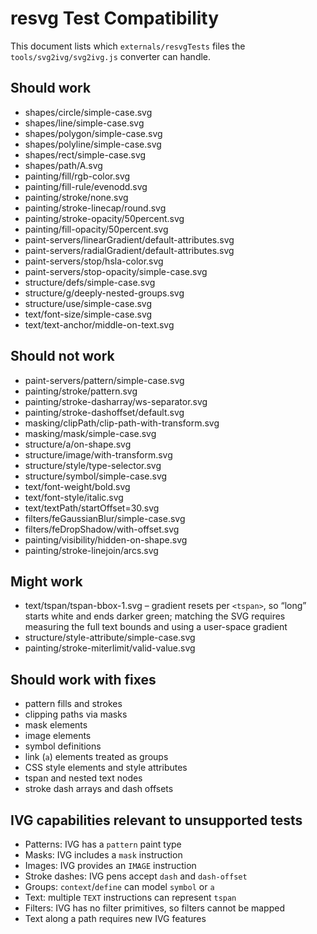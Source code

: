# resvg Test Compatibility

This document lists which `externals/resvgTests` files the `tools/svg2ivg/svg2ivg.js` converter can handle.

## Should work
- shapes/circle/simple-case.svg
- shapes/line/simple-case.svg
- shapes/polygon/simple-case.svg
- shapes/polyline/simple-case.svg
- shapes/rect/simple-case.svg
- shapes/path/A.svg
- painting/fill/rgb-color.svg
- painting/fill-rule/evenodd.svg
- painting/stroke/none.svg
- painting/stroke-linecap/round.svg
- painting/stroke-opacity/50percent.svg
- painting/fill-opacity/50percent.svg
- paint-servers/linearGradient/default-attributes.svg
- paint-servers/radialGradient/default-attributes.svg
- paint-servers/stop/hsla-color.svg
- paint-servers/stop-opacity/simple-case.svg
- structure/defs/simple-case.svg
- structure/g/deeply-nested-groups.svg
- structure/use/simple-case.svg
- text/font-size/simple-case.svg
- text/text-anchor/middle-on-text.svg

## Should not work
- paint-servers/pattern/simple-case.svg
- painting/stroke/pattern.svg
- painting/stroke-dasharray/ws-separator.svg
- painting/stroke-dashoffset/default.svg
- masking/clipPath/clip-path-with-transform.svg
- masking/mask/simple-case.svg
- structure/a/on-shape.svg
- structure/image/with-transform.svg
- structure/style/type-selector.svg
- structure/symbol/simple-case.svg
- text/font-weight/bold.svg
- text/font-style/italic.svg
- text/textPath/startOffset=30.svg
- filters/feGaussianBlur/simple-case.svg
- filters/feDropShadow/with-offset.svg
- painting/visibility/hidden-on-shape.svg
- painting/stroke-linejoin/arcs.svg

## Might work
- text/tspan/tspan-bbox-1.svg – gradient resets per `<tspan>`, so “long” starts white and ends darker
	green; matching the SVG requires measuring the full text bounds and using a user-space gradient
- structure/style-attribute/simple-case.svg
- painting/stroke-miterlimit/valid-value.svg

## Should work with fixes
- pattern fills and strokes
- clipping paths via masks
- mask elements
- image elements
- symbol definitions
- link (`a`) elements treated as groups
- CSS style elements and style attributes
- tspan and nested text nodes
- stroke dash arrays and dash offsets

## IVG capabilities relevant to unsupported tests
- Patterns: IVG has a `pattern` paint type
- Masks: IVG includes a `mask` instruction
- Images: IVG provides an `IMAGE` instruction
- Stroke dashes: IVG pens accept `dash` and `dash-offset`
- Groups: `context`/`define` can model `symbol` or `a`
- Text: multiple `TEXT` instructions can represent `tspan`
- Filters: IVG has no filter primitives, so filters cannot be mapped
- Text along a path requires new IVG features
